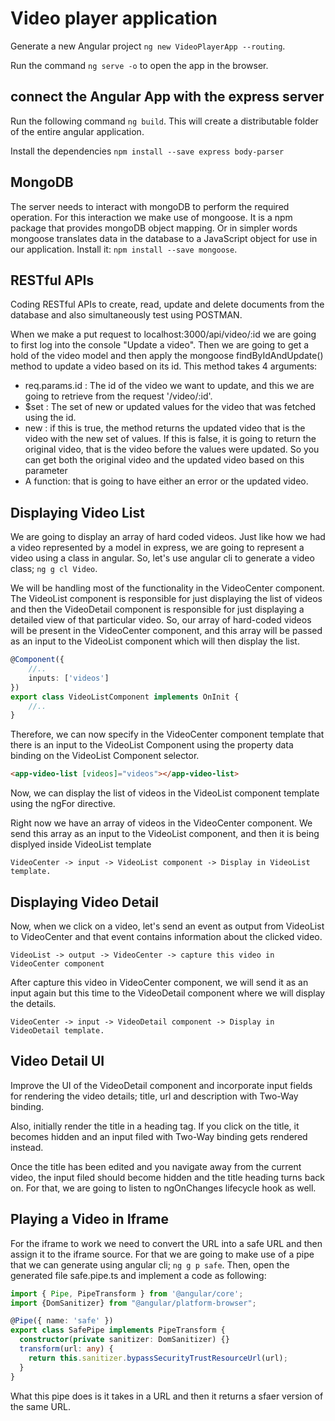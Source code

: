 # Video player application

Generate a new Angular project `ng new VideoPlayerApp --routing`.

Run the command `ng serve -o` to open the app in the browser.

## connect the Angular App with the express server

Run the following command `ng build`. This will create a distributable folder of the entire angular application.

Install the dependencies `npm install --save express body-parser`

## MongoDB

The server needs to interact with mongoDB to perform the required operation. For this interaction we make use of mongoose. It is a npm package that provides mongoDB object mapping. Or in simpler words mongoose translates data in the database to a JavaScript object for use in our application. Install it: `npm install --save mongoose`.

## RESTful APIs

Coding RESTful APIs to create, read, update and delete documents from the database and also simultaneously test using POSTMAN.

When we make a put request to localhost:3000/api/video/:id we are going to first log into the console "Update a video". Then we are going to get a hold of the video model and then apply the mongoose findByIdAndUpdate() method to update a video based on its id. This method takes 4 arguments:
* req.params.id : The id of the video we want to update, and this we are going to retrieve from the request '/video/:id'.
* $set : The set of new or updated values for the video that was fetched using the id.
* new : if this is true, the method returns the updated video that is the video with the new set of values. If this is false, it is going to return the original video, that is the video before the values were updated. So you can get both the original video and the updated video based on this parameter 
* A function: that is going to have either an error or the updated video.

## Displaying Video List

We are going to display an array of hard coded videos. Just like how we had a video represented by a model in express, we are going to represent a video using a class in angular. So, let's use angular cli to generate a video class; `ng g cl Video`.

We will be handling most of the functionality in the VideoCenter component. The VideoList component is responsible for just displaying the list of videos and then the VideoDetail component is responsible for just displaying a detailed view of that particular video. So, our array of hard-coded videos will be present in the VideoCenter component, and this array will be passed as an input to the VideoList component which will then display the list.

```TypeScript
@Component({
    //..
    inputs: ['videos']
})
export class VideoListComponent implements OnInit {
    //..
}
```

Therefore, we can now specify in the VideoCenter component template that there is an input to the VideoList Component using the property data binding on the VideoList Component selector.

```HTML
<app-video-list [videos]="videos"></app-video-list>
```

Now, we can display the list of videos in the VideoList component template using the ngFor directive.

Right now we have an array of videos in the VideoCenter component. We send this array as an input to the VideoList component, and then it is being displyed inside VideoList template

    VideoCenter -> input -> VideoList component -> Display in VideoList template.

## Displaying Video Detail

Now, when we click on a video, let's send an event as output from VideoList to VideoCenter and that event contains information about the clicked video. 

    VideoList -> output -> VideoCenter -> capture this video in VideoCenter component

After capture this video in VideoCenter component, we will send it as an input again but this time to the VideoDetail component where we will display the details.

    VideoCenter -> input -> VideoDetail component -> Display in VideoDetail template.

## Video Detail UI

Improve the UI of the VideoDetail component and incorporate input fields for rendering the video details; title, url and description with Two-Way binding. 

Also, initially render the title in a heading tag. If you click on the title, it becomes hidden and an input filed with Two-Way binding gets rendered instead.

Once the title has been edited and you navigate away from the current video, the input filed should become hidden and the title heading turns back on. For that, we are going to listen to ngOnChanges lifecycle hook as well.

## Playing a Video in Iframe

For the iframe to work we need to convert the URL into a safe URL and then assign it to the iframe source. For that we are going to make use of a pipe that we can generate using angular cli; `ng g p safe`. Then, open the generated file safe.pipe.ts and implement a code as following:

```TypeScript
import { Pipe, PipeTransform } from '@angular/core';
import {DomSanitizer} from "@angular/platform-browser";

@Pipe({ name: 'safe' })
export class SafePipe implements PipeTransform {
  constructor(private sanitizer: DomSanitizer) {}
  transform(url: any) {
    return this.sanitizer.bypassSecurityTrustResourceUrl(url);
  }
} 
```

What this pipe does is it takes in a URL and then it returns a sfaer version of the same URL.